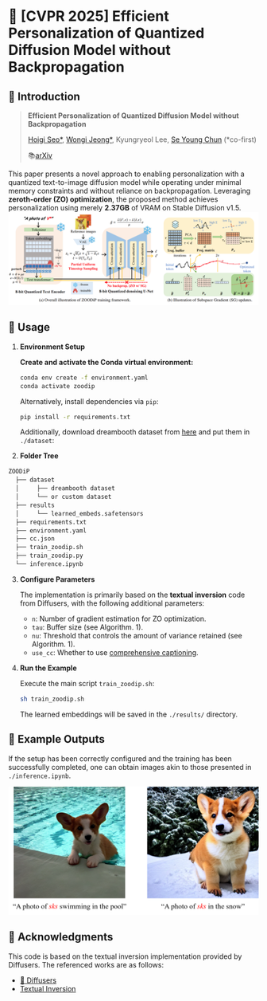 # 🌟 [CVPR 2025] Efficient Personalization of Quantized Diffusion Model without Backpropagation

## 📑 Introduction

> **Efficient Personalization of Quantized Diffusion Model without Backpropagation**
>
> [Hoigi Seo*](https://seohoiki3215.github.io), [Wongi Jeong*](https://ignoww.github.io/), Kyungryeol Lee, [Se Young Chun](https://icl.snu.ac.kr/) (*co-first)
>
> 📚[arXiv](https://arxiv.org/abs/2503.14868)

This paper presents a novel approach to enabling personalization with a quantized text-to-image diffusion model while operating under minimal memory constraints and without reliance on backpropagation. Leveraging **zeroth-order (ZO) optimization**, the proposed method achieves personalization using merely **2.37GB** of VRAM on Stable Diffusion v1.5.
<img src="pics/method.png" width="1000">

## 🚀 Usage

1. **Environment Setup**

   **Create and activate the Conda virtual environment:**

   ```bash
   conda env create -f environment.yaml
   conda activate zoodip
   ```
   Alternatively, install dependencies via `pip`:
    ```bash
    pip install -r requirements.txt
    ```

   Additionally, download dreambooth dataset from [here](https://github.com/google/dreambooth) and put them in `./dataset`:


2. **Folder Tree**
```md
ZOODiP
  ├── dataset
  │     ├── dreambooth dataset
  │     └── or custom dataset
  ├── results
  │     └── learned_embeds.safetensors
  ├── requirements.txt
  ├── environment.yaml
  ├── cc.json
  ├── train_zoodip.sh
  ├── train_zoodip.py
  └── inference.ipynb
```

3. **Configure Parameters**

   The implementation is primarily based on the **textual inversion** code from Diffusers, with the following additional parameters:
   - `n`: Number of gradient estimation for ZO optimization.
   - `tau`: Buffer size (see Algorithm. 1).
   - `nu`: Threshold that controls the amount of variance retained (see Algorithm. 1).
   - `use_cc`: Whether to use [comprehensive captioning](https://arxiv.org/pdf/2402.12004).

4. **Run the Example**

   Execute the main script `train_zoodip.sh`:

   ```bash
   sh train_zoodip.sh
   ```

   The learned embeddings will be saved in the `./results/` directory.

## 📸 Example Outputs

If the setup has been correctly configured and the training has been successfully completed, one can obtain images akin to those presented in `./inference.ipynb`.

<img src="pics\output.png" width="1000">

## 🙏 Acknowledgments

This code is based on the textual inversion implementation provided by Diffusers. The referenced works are as follows:

- [🤗 Diffusers](https://github.com/huggingface/diffusers)
- [Textual Inversion](https://arxiv.org/abs/2208.01618)
